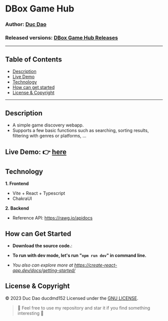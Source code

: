 
#  DBox Game Hub
### Author: **[Duc Dao](https://beacons.ai/ducdmd152)**
### Released versions: [ DBox Game Hub Releases](https://github.com/ducdmd152/dbox-game-hub/releases/)
--------------------------------------------------
## Table of Contents
- [Description](#description)
- [Live Demo](#live-demo--here)
- [Technology](#technology)
- [How can get started](#how-can-get-started)
- [License & Copyright](#license--copyright)
--------------------------------------------------
## Description

 - A simple game discovery webapp.
 - Supports a few basic functions such as searching, sorting results, filtering with genres or platforms, ...

## Live Demo: 👉 [here](https://ducdmd152.github.io/dbox-game-hub/)

## Technology

**1. Frontend**

- Vite + React + Typescript
- ChakraUI

**2. Backend**

- Reference API: https://rawg.io/apidocs

## How can Get Started

- **Download the source code.**:

- **To run with dev mode, let's run "`npm run dev`" in command line.**
- *You also can explore more at https://create-react-app.dev/docs/getting-started/*

## License & Copyright
&copy; 2023 Duc Dao ducdmd152 Licensed under the [GNU LICENSE](https://github.com/ducdmd152/dsnackerstore/blob/main/LICENSE).

> 🤟 Feel free to use my repository and star it if you find something interesting 🤟
